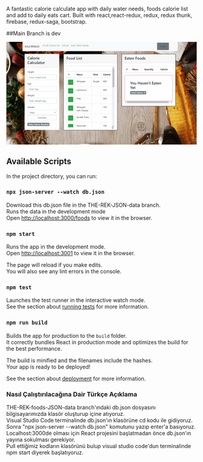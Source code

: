 A fantastic calorie calculate app with daily water needs, foods calorie list and add to daily eats cart. Built with react,react-redux, redux, redux thunk, firebase, redux-saga, bootstrap.<br/>

##Main Branch is dev



![](KaloriMax.gif)

## Available Scripts

In the project directory, you can run:

### `npx json-server --watch db.json`

Download this db.json file in the THE-REK-JSON-data branch.<br/>
Runs the data in the development mode<br/>
Open [http://localhost:3000/foods](http://localhost:3000/foods) to view it in the browser.

### `npm start`

Runs the app in the development mode.<br />
Open [http://localhost:3001](http://localhost:3001) to view it in the browser.

The page will reload if you make edits.<br />
You will also see any lint errors in the console.

### `npm test`

Launches the test runner in the interactive watch mode.<br />
See the section about [running tests](https://facebook.github.io/create-react-app/docs/running-tests) for more information.

### `npm run build`

Builds the app for production to the `build` folder.<br />
It correctly bundles React in production mode and optimizes the build for the best performance.

The build is minified and the filenames include the hashes.<br />
Your app is ready to be deployed!

See the section about [deployment](https://facebook.github.io/create-react-app/docs/deployment) for more information.

### Nasıl Çalıştırılacağına Dair Türkçe Açıklama
THE-REK-foods-JSON-data branch'ındaki db.json dosyasını bilgisayarımızda klasör oluşturup içine atıyoruz.<br/>
Visual Studio Code terminalinde db.json'ın klasörüne cd kodu ile gidiyoruz. Sonra "npx json-server --watch db.json" komutunu yazıp enter'a basıyoruz.<br/>
Localhost:3000de olması için React projesini başlatmadan önce db.json'ın yayına sokulması gerekiyor.<br/>
Pull ettiğimiz kodların klasörünü bulup visual studio code'dun terminalinde npm start diyerek başlatıyoruz.



